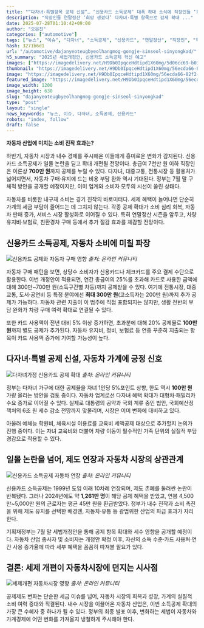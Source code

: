 ```yaml
---
title: "“다자녀·특별항목 공제 신설”… ‘신용카드 소득공제’ 대폭 확대 소식에 직장인들 ‘희망’"
description: "직장인들 연말정산 ‘희망 생겼다’ 다자녀·특별 항목으로 감세 확대 ..."
date: 2025-07-28T01:10:42+09:00
author: "오은진"
categories: ["automotive"]
tags: ["뉴스", "이슈", "다자녀", "소득공제", "신용카드", "연말정산", "직장인", "학원비", "자동차구매혜택", "자동차세제정책"]
hash: 3271b6d1
url: "/automotive/dajanyeoteugbyeolhangmog-gongje-sinseol-sinyongkad/"
h5_summary: "2025년 세법개정안, 신용카드 소득공제 혁신 예고"
images: ["https://imagedelivery.net/H9Db0IpqceHdtipd1X60mg/5d06cc69-b039-4851-1962-d6d7cbe35500/public", "https://imagedelivery.net/H9Db0IpqceHdtipd1X60mg/c82d7175-b1c8-4604-914b-880199585300/public", "https://imagedelivery.net/H9Db0IpqceHdtipd1X60mg/9c349e21-c46f-4fb9-91c1-a0d386569400/public", "https://imagedelivery.net/H9Db0IpqceHdtipd1X60mg/56ecda66-82f2-4d47-36d7-80cdbf357600/public", "https://imagedelivery.net/H9Db0IpqceHdtipd1X60mg/ccfa8a35-50c1-4720-0083-1fe1a2517f00/public"]
thumbnail: "https://imagedelivery.net/H9Db0IpqceHdtipd1X60mg/56ecda66-82f2-4d47-36d7-80cdbf357600/public"
image: "https://imagedelivery.net/H9Db0IpqceHdtipd1X60mg/56ecda66-82f2-4d47-36d7-80cdbf357600/public"
featured_image: "https://imagedelivery.net/H9Db0IpqceHdtipd1X60mg/56ecda66-82f2-4d47-36d7-80cdbf357600/public"
image_width: 1200
image_height: 630
slug: "dajanyeoteugbyeolhangmog-gongje-sinseol-sinyongkad"
type: "post"
layout: "single"
news_keywords: "뉴스, 이슈, 다자녀, 소득공제, 신용카드"
robots: "index, follow"
draft: false
---
```


**자동차 산업에 미치는 소비 진작 효과는?**

하반기, 자동차 시장과 내수 경제를 주시해온 이들에게 흥미로운 변화가 감지된다. 신용카드 소득공제가 일몰 논란을 딛고 확대 개편될 전망이다. 총급여 7천만 원 이하 직장인은 이론상 **700만 원**까지 공제를 누릴 수 있다. 다자녀, 대중교통, 전통시장 등 활용처가 넓어지면서, 자동차 구매·유지에 드는 비용 부담 완화 역시 기대된다. 정부는 7월 말 구체적 방안을 공개할 예정이지만, 이미 업계와 소비자 모두의 시선이 쏠린 상태다.

자동차를 비롯한 내구재 소비는 경기 진작의 바로미터다. 세제 혜택이 늘어나면 단순히 가계의 세금 부담이 줄어드는 데 그치지 않는다. 각종 공제 확대가 소비 심리 회복, 자동차 판매 증가, 서비스 시장 활성화로 이어질 수 있다. 특히 연말정산 시즌을 앞두고, 차량 유지비·보험료, 친환경차 구매 등에서 추가 절감 효과를 체감할 전망이다.

## 신용카드 소득공제, 자동차 소비에 미칠 파장

![신용카드 공제와 자동차 구매 영향](https://imagedelivery.net/H9Db0IpqceHdtipd1X60mg/ccfa8a35-50c1-4720-0083-1fe1a2517f00/public)
*출처: 온라인 커뮤니티*


자동차 구매 패턴을 보면, 상당수 소비자가 신용카드나 체크카드를 주요 결제 수단으로 활용한다. 이번 개정안이 적용되면, 연간 총급여의 25%를 초과해 카드로 사용한 금액에 대해 300만~700만 원(소득구간별 차등)까지 공제받을 수 있다. 여기에 전통시장, 대중교통, 도서·공연비 등 특정 분야에선 **최대 300만 원**(고소득자는 200만 원)까지 추가 공제가 가능하다. 자동차 관련 지출이 이 범주에 직접 포함되지는 않지만, 생활 전반의 부담 완화가 차량 구매 여력 확대로 연결될 수 있다.

또한 카드 사용액이 전년 대비 5% 이상 증가하면, 초과분에 대해 20% 공제율로 **100만 원**까지 별도 공제가 추가된다. 자동차 유지비, 정비, 보험료 등 연중 꾸준히 지출되는 항목이 카드 사용액 증가에 기여할 가능성이 높다.

## 다자녀·특별 공제 신설, 자동차 가계에 긍정 신호

![다자녀가정 신용카드 공제 확대](https://imagedelivery.net/H9Db0IpqceHdtipd1X60mg/9c349e21-c46f-4fb9-91c1-a0d386569400/public)
*출처: 온라인 커뮤니티*


정부는 다자녀 가구에 대한 공제율을 자녀 1인당 5%포인트 상향, 한도 역시 **100만 원** 가량 올리는 방안을 검토 중이다. 자동차 업계로선 다자녀 혜택 확대가 대형차·패밀리카 수요 증가로 이어질 수 있다. 실제로 대통령의 공약과 국회 계류 중인 법안, 국회예산정책처의 6조 원 세수 감소 전망까지 맞물리며, 시장은 이미 변화에 대비하고 있다.

아울러 예체능 학원비, 체육시설 이용료를 교육비 세액공제 대상으로 추가할지 논의가 진행 중이다. 이는 자녀 교육비와 더불어 차량 이동이 필수적인 가족 단위의 실질적 부담 경감으로 작용할 수 있다.

## 일몰 논란을 넘어, 제도 연장과 자동차 시장의 상관관계

![신용카드 소득공제 자동차 연장](https://imagedelivery.net/H9Db0IpqceHdtipd1X60mg/c82d7175-b1c8-4604-914b-880199585300/public)
*출처: 온라인 커뮤니티*


신용카드 소득공제는 1999년 도입 이래 10차례 연장되며, 제도 존폐를 둘러싼 논란이 반복됐다. 그러나 2024년에도 약 **1,261만 명**이 해당 공제 혜택을 받았고, 연봉 4,500만~5,000만 원의 근로자는 평균 45만 원을 환급받았다. 정부가 내수 진작과 소비 촉진을 위해 제도 유지를 선택한 배경엔, 자동차·유통 등 광범위한 산업의 파급 효과가 자리한다.

기획재정부는 7월 말 세법개정안을 통해 공제 항목 확대와 세수 영향을 공개할 예정이다. 자동차 산업 종사자 및 소비자는 개정안 확정 이후, 자신의 소득 수준·카드 사용처·연간 사용 증가율에 따라 세부 혜택을 꼼꼼히 따져볼 필요가 있다.

## 결론: 세제 개편이 자동차시장에 던지는 시사점

![세제개편 자동차시장 영향](https://imagedelivery.net/H9Db0IpqceHdtipd1X60mg/5d06cc69-b039-4851-1962-d6d7cbe35500/public)
*출처: 온라인 커뮤니티*


공제제도 변화는 단순한 세금 이슈를 넘어, 자동차 시장의 회복과 성장, 가계의 실질적 소비 여력 증대와 직결된다. 내수 시장을 이끌어온 자동차 산업은, 이번 소득공제 확대의 가장 큰 수혜자 중 하나가 될 수 있다. 정부의 최종 발표 이후, 변화하는 세법이 자동차와 가계경제에 어떤 변화를 가져올지 냉철하게 주시해야 한다.
